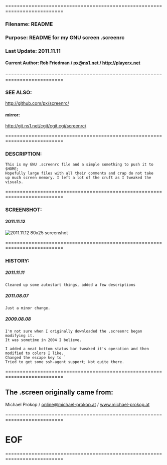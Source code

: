 ==========================================================================
### Filename: README
### Purpose: README for my GNU screen .screenrc
### Last Update: 2011.11.11
#### Current Author: Rob Friedman / <px@ns1.net> / http://playerx.net
==========================================================================
### SEE ALSO:
http://github.com/px/screenrc/
#### mirror:
http://git.ns1.net/cgit/cgit.cgi/screenrc/

==========================================================================
### DESCRIPTION:
	This is my GNU .screenrc file and a simple something to push it to $HOME;
	Hopefully large files with all their comments and crap do not take
	up much screen memory. I left a lot of the cruft as I tweaked the visuals.
==========================================================================
### SCREENSHOT: 
#### 2011.11.12
![2011.11.12 80x25 screenshot](/px/screenrc/raw/master/screenshot-80x25.png "2011.11.12 80x25 screenshot")

==========================================================================
### HISTORY:
##### 2011.11.11
	Cleaned up some autostart things, added a few descriptions 
	
##### 2011.08.07
	Just a minor change.
	
##### 2009.08.08
	I'm not sure when I originally downloaded the .screenrc began modifying it.
	It was sometime in 2004 I believe.

	I added a neat bottom status bar tweaked it's operation and then
	modified to colors I like.
	Changed the escape key to `
	Tried to get some ssh-agent support; Not quite there.
==========================================================================

## The .screen originally came from:
Michael Prokop / <online@michael-prokop.at> / www.michael-prokop.at

==========================================================================
# EOF
==========================================================================
